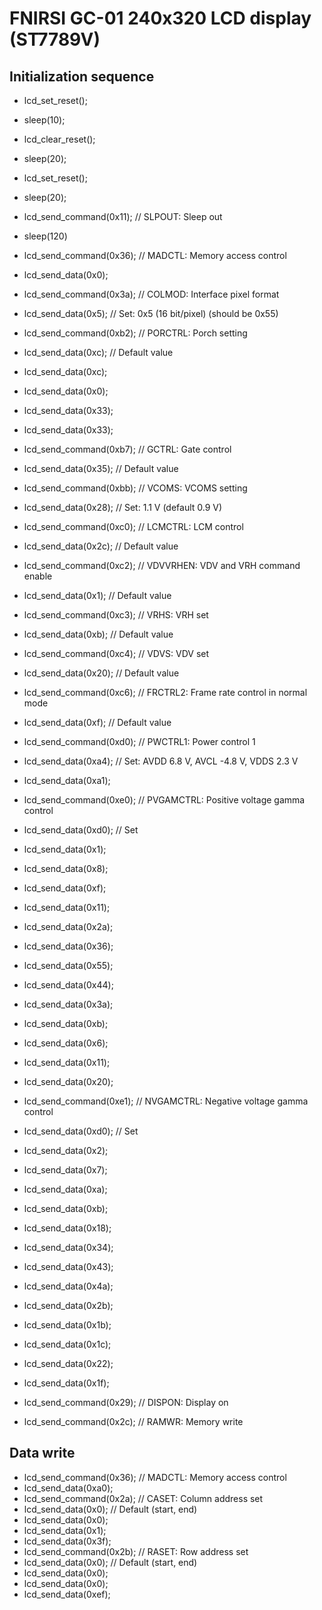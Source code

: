 # FNIRSI GC-01 240x320 LCD display (ST7789V)

## Initialization sequence

* lcd_set_reset();
* sleep(10);
* lcd_clear_reset();
* sleep(20);
* lcd_set_reset();
* sleep(20);

* lcd_send_command(0x11);   // SLPOUT: Sleep out
* sleep(120)
* lcd_send_command(0x36);   // MADCTL: Memory access control
* lcd_send_data(0x0);
* lcd_send_command(0x3a);   // COLMOD: Interface pixel format
* lcd_send_data(0x5);       // Set: 0x5 (16 bit/pixel) (should be 0x55)
* lcd_send_command(0xb2);   // PORCTRL: Porch setting
* lcd_send_data(0xc);       // Default value
* lcd_send_data(0xc);
* lcd_send_data(0x0);
* lcd_send_data(0x33);
* lcd_send_data(0x33);
* lcd_send_command(0xb7);   // GCTRL: Gate control
* lcd_send_data(0x35);      // Default value
* lcd_send_command(0xbb);   // VCOMS: VCOMS setting
* lcd_send_data(0x28);      // Set: 1.1 V (default 0.9 V)
* lcd_send_command(0xc0);   // LCMCTRL: LCM control
* lcd_send_data(0x2c);      // Default value
* lcd_send_command(0xc2);   // VDVVRHEN: VDV and VRH command enable
* lcd_send_data(0x1);       // Default value
* lcd_send_command(0xc3);   // VRHS: VRH set
* lcd_send_data(0xb);       // Default value
* lcd_send_command(0xc4);   // VDVS: VDV set
* lcd_send_data(0x20);      // Default value
* lcd_send_command(0xc6);   // FRCTRL2: Frame rate control in normal mode
* lcd_send_data(0xf);       // Default value
* lcd_send_command(0xd0);   // PWCTRL1: Power control 1
* lcd_send_data(0xa4);      // Set: AVDD 6.8 V, AVCL -4.8 V, VDDS 2.3 V
* lcd_send_data(0xa1);
* lcd_send_command(0xe0);   // PVGAMCTRL: Positive voltage gamma control
* lcd_send_data(0xd0);      // Set
* lcd_send_data(0x1);
* lcd_send_data(0x8);
* lcd_send_data(0xf);
* lcd_send_data(0x11);
* lcd_send_data(0x2a);
* lcd_send_data(0x36);
* lcd_send_data(0x55);
* lcd_send_data(0x44);
* lcd_send_data(0x3a);
* lcd_send_data(0xb);
* lcd_send_data(0x6);
* lcd_send_data(0x11);
* lcd_send_data(0x20);
* lcd_send_command(0xe1);   // NVGAMCTRL: Negative voltage gamma control
* lcd_send_data(0xd0);      // Set
* lcd_send_data(0x2);
* lcd_send_data(0x7);
* lcd_send_data(0xa);
* lcd_send_data(0xb);
* lcd_send_data(0x18);
* lcd_send_data(0x34);
* lcd_send_data(0x43);
* lcd_send_data(0x4a);
* lcd_send_data(0x2b);
* lcd_send_data(0x1b);
* lcd_send_data(0x1c);
* lcd_send_data(0x22);
* lcd_send_data(0x1f);
* lcd_send_command(0x29);   // DISPON: Display on
* lcd_send_command(0x2c);   // RAMWR: Memory write

## Data write

* lcd_send_command(0x36);   // MADCTL: Memory access control
* lcd_send_data(0xa0);
* lcd_send_command(0x2a);   // CASET: Column address set
* lcd_send_data(0x0);       // Default (start, end)
* lcd_send_data(0x0);
* lcd_send_data(0x1);
* lcd_send_data(0x3f);
* lcd_send_command(0x2b);   // RASET: Row address set
* lcd_send_data(0x0);       // Default (start, end)
* lcd_send_data(0x0);
* lcd_send_data(0x0);
* lcd_send_data(0xef);
